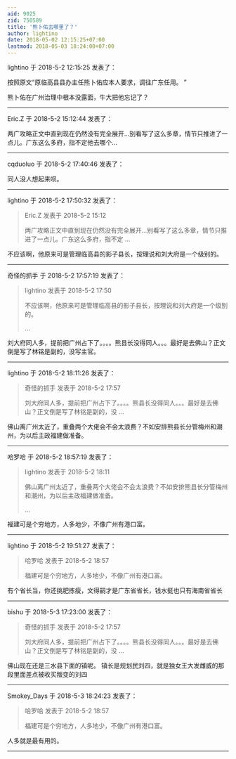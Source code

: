 ```yaml
---
aid: 9025
zid: 750589
title: '熊卜佑去哪里了？'
author: lightino
date: 2018-05-02 12:15:25+07:00
lastmod: 2018-05-03 18:24:00+07:00
---
```


lightino 于 2018-5-2 12:15:25 发表了：

按照原文“原临高县县办主任熊卜佑应本人要求，调往广东任用。 ” 

熊卜佑在广州治理中根本没露面，牛大把他忘记了？

---------

Eric.Z 于 2018-5-2 15:12:44 发表了：

两广攻略正文中直到现在仍然没有完全展开...别看写了这么多章，情节只推进了一点儿。广东这么多府，指不定他去哪个...

---------

cqduoluo 于 2018-5-2 17:40:46 发表了：

同人没人想起来呗。

---------

lightino 于 2018-5-2 17:50:32 发表了：

> Eric.Z 发表于 2018-5-2 15:12
> 
> 两广攻略正文中直到现在仍然没有完全展开...别看写了这么多章，情节只推进了一点儿。广东这么多府，指不定 ...



不应该啊，他原来可是管理临高县的影子县长，按理说和刘大府是一个级别的。

---------

奇怪的抓手 于 2018-5-2 17:57:19 发表了：

> lightino 发表于 2018-5-2 17:50
> 
> 不应该啊，他原来可是管理临高县的影子县长，按理说和刘大府是一个级别的。
> 
> ...



刘大府同人多，提前把广州占下了。。。。熊县长没得同人。。。最好是去佛山？正文倒是写了林铭是副的，没写主官。

---------

lightino 于 2018-5-2 18:11:26 发表了：

> 奇怪的抓手 发表于 2018-5-2 17:57
> 
> 刘大府同人多，提前把广州占下了。。。。熊县长没得同人。。。最好是去佛山？正文倒是写了林铭是副的，没 ...



佛山离广州太近了，重叠两个大佬会不会太浪费？不如安排熊县长分管梅州和潮州，为以后主政福建做准备。

---------

哈罗哈 于 2018-5-2 18:57:19 发表了：

> lightino 发表于 2018-5-2 18:11
> 
> 佛山离广州太近了，重叠两个大佬会不会太浪费？不如安排熊县长分管梅州和潮州，为以后主政福建做准备。
> 
> ...



福建可是个穷地方，人多地少，不像广州有港口富。

---------

lightino 于 2018-5-2 19:51:27 发表了：

> 哈罗哈 发表于 2018-5-2 18:57
> 
> 福建可是个穷地方，人多地少，不像广州有港口富。



有个省长当，你还挑肥拣瘦，文得嗣才是广东省省长，钱水挺也只有海南省省长

---------

bishu 于 2018-5-3 17:23:00 发表了：

> 奇怪的抓手 发表于 2018-5-2 17:57
> 
> 刘大府同人多，提前把广州占下了。。。。熊县长没得同人。。。最好是去佛山？正文倒是写了林铭是副的，没 ...



佛山现在还是三水县下面的镇呢。 镇长是规划民刘四，就是独女王大发雌威的那段里面差点被收买叛变的刘四

---------

Smokey_Days 于 2018-5-3 18:24:23 发表了：

> 哈罗哈 发表于 2018-5-2 18:57
> 
> 福建可是个穷地方，人多地少，不像广州有港口富。



人多就是最有用的。

---------

